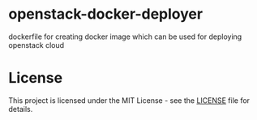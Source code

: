 # openstack-docker-deployer
dockerfile for creating docker image which can be used for deploying openstack cloud

# License
This project is licensed under the MIT License - see the [LICENSE](LICENSE) file for details.
